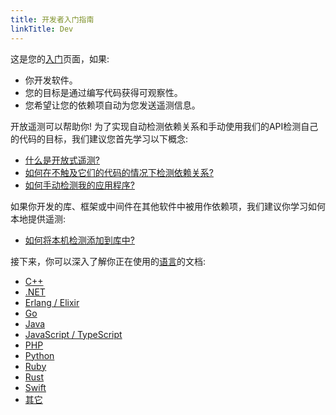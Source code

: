 ```yaml
---
title: 开发者入门指南
linkTitle: Dev
---
```


这是您的[入门](…)页面，如果:

- 你开发软件。
- 您的目标是通过编写代码获得可观察性。
- 您希望让您的依赖项自动为您发送遥测信息。

开放遥测可以帮助你!
为了实现自动检测依赖关系和手动使用我们的API检测自己的代码的目标，我们建议您首先学习以下概念:

- [什么是开放式遥测?](/docs/what-is-opentelemetry/)
- [如何在不触及它们的代码的情况下检测依赖关系?](/docs/concepts/instrumentation/automatic/)
- [如何手动检测我的应用程序?](/docs/concepts/instrumentation/manual/)

如果你开发的库、框架或中间件在其他软件中被用作依赖项，我们建议你学习如何本地提供遥测:

- [如何将本机检测添加到库中?](/docs/concepts/instrumentation/libraries/)

接下来，你可以深入了解你正在使用的[语言](/docs/instrumentation/)的文档:

- [C++](/docs/instrumentation/cpp/)
- [.NET](/docs/instrumentation/net/)
- [Erlang / Elixir](/docs/instrumentation/erlang/)
- [Go](/docs/instrumentation/go/)
- [Java](/docs/instrumentation/java/)
- [JavaScript / TypeScript](/docs/instrumentation/js/)
- [PHP](/docs/instrumentation/php/)
- [Python](/docs/instrumentation/python/)
- [Ruby](/docs/instrumentation/ruby/)
- [Rust](/docs/instrumentation/rust/)
- [Swift](/docs/instrumentation/swift/)
- [其它](/docs/instrumentation/other/)
